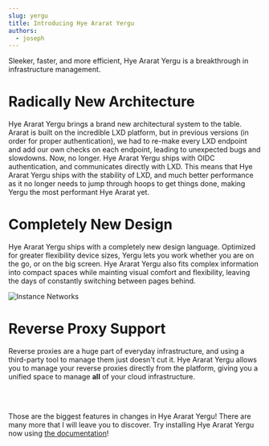 ```yaml
---
slug: yergu
title: Introducing Hye Ararat Yergu
authors:
  - joseph
---
```


Sleeker, faster, and more efficient, Hye Ararat Yergu is a breakthrough in infrastructure management.

# Radically New Architecture
Hye Ararat Yergu brings a brand new architectural system to the table. Ararat is built on the incredible LXD platform, but in previous versions (in order for proper authentication), we had to re-make every LXD endpoint and add our own checks on each endpoint, leading to unexpected bugs and slowdowns. Now, no longer. Hye Ararat Yergu ships with OIDC authentication, and communicates directly with LXD. This means that Hye Ararat Yergu ships with the stability of LXD, and much better performance as it no longer needs to jump through hoops to get things done, making Yergu the most performant Hye Ararat yet.

# Completely New Design
Hye Ararat Yergu ships with a completely new design language. Optimized for greater flexibility device sizes, Yergu lets you work whether you are on the go, or on the big screen. Hye Ararat Yergu also fits complex information into compact spaces while mainting visual comfort and flexibility, leaving the days of constantly switching between pages behind.

![Instance Networks](/img/screen4.png)

# Reverse Proxy Support
Reverse proxies are a huge part of everyday infrastructure, and using a third-party tool to manage them just doesn't cut it. Hye Ararat Yergu allows you to manage your reverse proxies directly from the platform, giving you a unified space to manage **all** of your cloud infrastructure.

<br />
<br />

Those are the biggest features in changes in Hye Ararat Yergu! There are many more that I will leave you to discover. Try installing Hye Ararat Yergu now using [the documentation](/docs/intro)!

